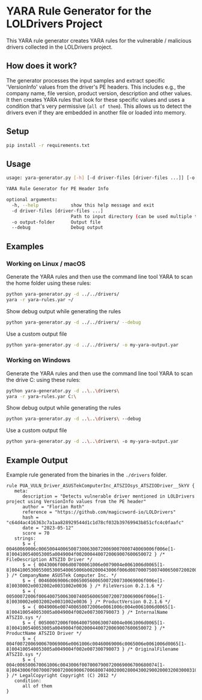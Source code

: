 # YARA Rule Generator for the LOLDrivers Project

This YARA rule generator creates YARA rules for the vulnerable / malicious drivers collected in the LOLDrivers project.

## How does it work?

The generator processes the input samples and extract specific 'VersionInfo' values from the driver's PE headers. This includes e.g., the company name, file version, product version, description and other values. It then creates YARA rules that look for these specific values and uses a condition that's very permissive (`all of them`). This allows us to detect the drivers even if they are embedded in another file or loaded into memory.

## Setup

```sh
pip install -r requirements.txt
```

## Usage

```sh
usage: yara-generator.py [-h] [-d driver-files [driver-files ...]] [-o output-folder] [--debug]

YARA Rule Generator for PE Header Info

optional arguments:
  -h, --help            show this help message and exit
  -d driver-files [driver-files ...]
                        Path to input directory (can be used multiple times)
  -o output-folder      Output file
  --debug               Debug output
```

## Examples

### Working on Linux / macOS

Generate the YARA rules and then use the command line tool YARA to scan the home folder using these rules:

```sh
python yara-generator.py -d ../../drivers/
yara -r yara-rules.yar ~/
```

Show debug output while generating the rules

```sh
python yara-generator.py -d ../../drivers/ --debug
```

Use a custom output file

```sh
python yara-generator.py -d ../../drivers/ -o my-yara-output.yar
```

### Working on Windows

Generate the YARA rules and then use the command line tool YARA to scan the drive C: using these rules:

```sh
python yara-generator.py -d ..\..\drivers\
yara -r yara-rules.yar C:\
```

Show debug output while generating the rules

```sh
python yara-generator.py -d ..\..\drivers\ --debug
```

Use a custom output file

```sh
python yara-generator.py -d ..\..\drivers\ -o my-yara-output.yar
```

## Example Output

Example rule generated from the binaries in the `./drivers` folder.

```yara
rule PUA_VULN_Driver_ASUSTekComputerInc_ATSZIOsys_ATSZIODriver__5kYV {
   meta:
      description = "Detects vulnerable driver mentioned in LOLDrivers project using VersionInfo values from the PE header"
      author = "Florian Roth"
      reference = "https://github.com/magicsword-io/LOLDrivers"
      hash = "c64d4ac416363c7a1aa828929544d1c1d78cf032b39769943b851cfc4c0faafc"
      date = "2023-05-12"
      score = 70
   strings:
      $ = { 00460069006c0065004400650073006300720069007000740069006f006e[1-8]004100540053005a0049004f0020004400720069007600650072 } /* FileDescription ATSZIO Driver */
      $ = { 0043006f006d00700061006e0079004e0061006d0065[1-8]004100530055005300540065006b00200043006f006d0070007500740065007200200049006e0063002e } /* CompanyName ASUSTek Computer Inc. */
      $ = { 00460069006c006500560065007200730069006f006e[1-8]0030002e0032002e0031002e0036 } /* FileVersion 0.2.1.6 */
      $ = { 00500072006f006400750063007400560065007200730069006f006e[1-8]0030002e0032002e0031002e0036 } /* ProductVersion 0.2.1.6 */
      $ = { 0049006e007400650072006e0061006c004e0061006d0065[1-8]004100540053005a0049004f002e007300790073 } /* InternalName ATSZIO.sys */
      $ = { 00500072006f0064007500630074004e0061006d0065[1-8]004100540053005a0049004f0020004400720069007600650072 } /* ProductName ATSZIO Driver */
      $ = { 004f0072006900670069006e0061006c00460069006c0065006e0061006d0065[1-8]004100540053005a0049004f002e007300790073 } /* OriginalFilename ATSZIO.sys */
      $ = { 004c006500670061006c0043006f0070007900720069006700680074[1-8]0043006f0070007900720069006700680074002000280043002900200032003000310032 } /* LegalCopyright Copyright (C) 2012 */
   condition:
      all of them
}
```
